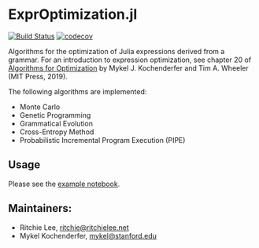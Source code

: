 # ExprOptimization.jl

[![Build Status](https://github.com/sisl/ExprOptimization.jl/actions/workflows/CI.yml/badge.svg)](https://github.com/sisl/ExprOptimization.jl/actions/workflows/CI.yml/)
[![codecov](https://codecov.io/gh/sisl/ExprOptimization.jl/branch/master/graph/badge.svg?token=ZLMNVzDem0)](https://codecov.io/gh/sisl/ExprOptimization.jl)



Algorithms for the optimization of Julia expressions derived from a grammar. For an introduction to expression optimization, see chapter 20 of [Algorithms for Optimization](https://algorithmsbook.com/optimization) by Mykel J. Kochenderfer and Tim A. Wheeler (MIT Press, 2019).

The following algorithms are implemented:
* Monte Carlo
* Genetic Programming
* Grammatical Evolution
* Cross-Entropy Method
* Probabilistic Incremental Program Execution (PIPE)

## Usage

Please see the [example notebook](http://nbviewer.ipython.org/github/sisl/ExprOptimization.jl/blob/master/examples/symbolic_regression.ipynb).

## Maintainers:

* Ritchie Lee, ritchie@ritchielee.net 
* Mykel Kochenderfer, mykel@stanford.edu